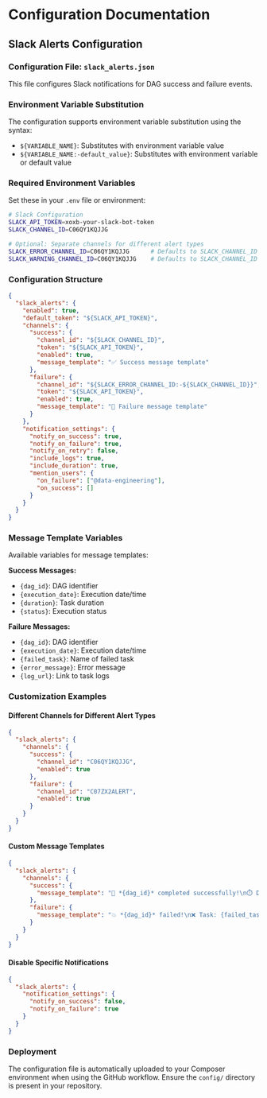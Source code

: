 # Configuration Documentation

## Slack Alerts Configuration

### Configuration File: `slack_alerts.json`

This file configures Slack notifications for DAG success and failure events.

### Environment Variable Substitution

The configuration supports environment variable substitution using the syntax:
- `${VARIABLE_NAME}`: Substitutes with environment variable value
- `${VARIABLE_NAME:-default_value}`: Substitutes with environment variable or default value

### Required Environment Variables

Set these in your `.env` file or environment:

```bash
# Slack Configuration
SLACK_API_TOKEN=xoxb-your-slack-bot-token
SLACK_CHANNEL_ID=C06QY1KQJJG

# Optional: Separate channels for different alert types
SLACK_ERROR_CHANNEL_ID=C06QY1KQJJG      # Defaults to SLACK_CHANNEL_ID
SLACK_WARNING_CHANNEL_ID=C06QY1KQJJG    # Defaults to SLACK_CHANNEL_ID
```

### Configuration Structure

```json
{
  "slack_alerts": {
    "enabled": true,
    "default_token": "${SLACK_API_TOKEN}",
    "channels": {
      "success": {
        "channel_id": "${SLACK_CHANNEL_ID}",
        "token": "${SLACK_API_TOKEN}",
        "enabled": true,
        "message_template": "✅ Success message template"
      },
      "failure": {
        "channel_id": "${SLACK_ERROR_CHANNEL_ID:-${SLACK_CHANNEL_ID}}",
        "token": "${SLACK_API_TOKEN}",
        "enabled": true,
        "message_template": "🚨 Failure message template"
      }
    },
    "notification_settings": {
      "notify_on_success": true,
      "notify_on_failure": true,
      "notify_on_retry": false,
      "include_logs": true,
      "include_duration": true,
      "mention_users": {
        "on_failure": ["@data-engineering"],
        "on_success": []
      }
    }
  }
}
```

### Message Template Variables

Available variables for message templates:

**Success Messages:**
- `{dag_id}`: DAG identifier
- `{execution_date}`: Execution date/time
- `{duration}`: Task duration
- `{status}`: Execution status

**Failure Messages:**
- `{dag_id}`: DAG identifier
- `{execution_date}`: Execution date/time
- `{failed_task}`: Name of failed task
- `{error_message}`: Error message
- `{log_url}`: Link to task logs

### Customization Examples

#### Different Channels for Different Alert Types
```json
{
  "slack_alerts": {
    "channels": {
      "success": {
        "channel_id": "C06QY1KQJJG",
        "enabled": true
      },
      "failure": {
        "channel_id": "C07ZX2ALERT",
        "enabled": true
      }
    }
  }
}
```

#### Custom Message Templates
```json
{
  "slack_alerts": {
    "channels": {
      "success": {
        "message_template": "🎉 *{dag_id}* completed successfully!\n⏱️ Duration: {duration}\n📅 {execution_date}"
      },
      "failure": {
        "message_template": "💥 *{dag_id}* failed!\n❌ Task: {failed_task}\n🐛 Error: {error_message}\n🔗 <{log_url}|View Logs>"
      }
    }
  }
}
```

#### Disable Specific Notifications
```json
{
  "slack_alerts": {
    "notification_settings": {
      "notify_on_success": false,
      "notify_on_failure": true
    }
  }
}
```

### Deployment

The configuration file is automatically uploaded to your Composer environment when using the GitHub workflow. Ensure the `config/` directory is present in your repository. 